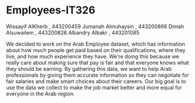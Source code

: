 # Employees-IT326
Wissayif AlKherb , 443200459
Jumanah Almuhaysin , 443200866
Dimah Alsuwailem , 443200826
Albandry Albakr , 443201085

We decided to work on the Arab Employee dataset, which has information about how much people get paid based on their qualifications, where they live, and how much experience they have. We're doing this because we really care about making sure that pay is fair and that everyone knows what they should be earning. By gathering this data, we want to help Arab professionals by giving them accurate information so they can negotiate for fair salaries and make smart choices about their careers. Our big goal is to use the data we collect to make the job market better and more equal for everyone in the Arab region.
